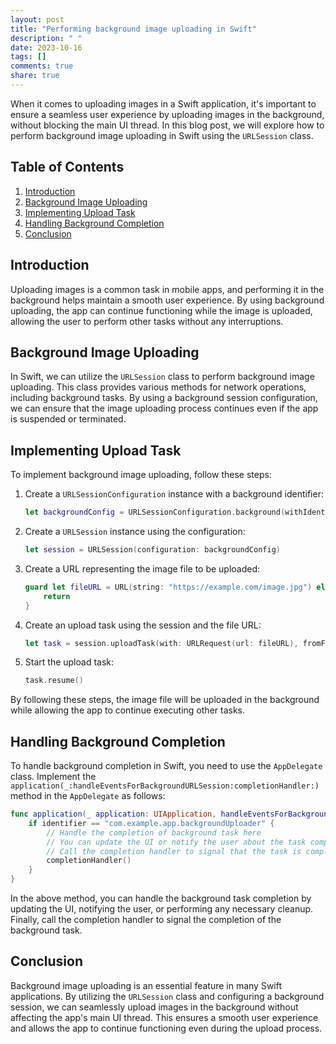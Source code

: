 ```yaml
---
layout: post
title: "Performing background image uploading in Swift"
description: " "
date: 2023-10-16
tags: []
comments: true
share: true
---
```


When it comes to uploading images in a Swift application, it's important to ensure a seamless user experience by uploading images in the background, without blocking the main UI thread. In this blog post, we will explore how to perform background image uploading in Swift using the `URLSession` class.

## Table of Contents
1. [Introduction](#introduction)
2. [Background Image Uploading](#background-image-uploading)
3. [Implementing Upload Task](#implementing-upload-task)
4. [Handling Background Completion](#handling-background-completion)
5. [Conclusion](#conclusion)

## Introduction <a name="introduction"></a>
Uploading images is a common task in mobile apps, and performing it in the background helps maintain a smooth user experience. By using background uploading, the app can continue functioning while the image is uploaded, allowing the user to perform other tasks without any interruptions.

## Background Image Uploading <a name="background-image-uploading"></a>
In Swift, we can utilize the `URLSession` class to perform background image uploading. This class provides various methods for network operations, including background tasks. By using a background session configuration, we can ensure that the image uploading process continues even if the app is suspended or terminated.

## Implementing Upload Task <a name="implementing-upload-task"></a>
To implement background image uploading, follow these steps:

1. Create a `URLSessionConfiguration` instance with a background identifier:

    ```swift
    let backgroundConfig = URLSessionConfiguration.background(withIdentifier: "com.example.app.backgroundUploader")
    ```

2. Create a `URLSession` instance using the configuration:

    ```swift
    let session = URLSession(configuration: backgroundConfig)
    ```

3. Create a URL representing the image file to be uploaded:

    ```swift
    guard let fileURL = URL(string: "https://example.com/image.jpg") else {
        return
    }
    ```

4. Create an upload task using the session and the file URL:

    ```swift
    let task = session.uploadTask(with: URLRequest(url: fileURL), fromFile: fileURL)
    ```

5. Start the upload task:

    ```swift
    task.resume()
    ```

By following these steps, the image file will be uploaded in the background while allowing the app to continue executing other tasks.

## Handling Background Completion <a name="handling-background-completion"></a>
To handle background completion in Swift, you need to use the `AppDelegate` class. Implement the `application(_:handleEventsForBackgroundURLSession:completionHandler:)` method in the `AppDelegate` as follows:

```swift
func application(_ application: UIApplication, handleEventsForBackgroundURLSession identifier: String, completionHandler: @escaping () -> Void) {
    if identifier == "com.example.app.backgroundUploader" {
        // Handle the completion of background task here
        // You can update the UI or notify the user about the task completion
        // Call the completion handler to signal that the task is complete
        completionHandler()
    }
}
```

In the above method, you can handle the background task completion by updating the UI, notifying the user, or performing any necessary cleanup. Finally, call the completion handler to signal the completion of the background task.

## Conclusion <a name="conclusion"></a>
Background image uploading is an essential feature in many Swift applications. By utilizing the `URLSession` class and configuring a background session, we can seamlessly upload images in the background without affecting the app's main UI thread. This ensures a smooth user experience and allows the app to continue functioning even during the upload process.
